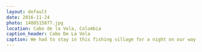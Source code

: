 ```yaml
---
layout: default
date: 2016-11-24
photo: 1480515077.jpg
location: Cabo de la Vela, Colombia
caption_header: Cabo De La Vela
caption: We had to stay in this fishing village for a night on our way to the Punta Gallinas. This town is very small and has nothing to offer except nice sunsets, usual fish meals and hammocks.
---
```

